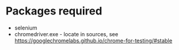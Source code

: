 # Packages required
- selenium
- chromedriver.exe - locate in sources, see https://googlechromelabs.github.io/chrome-for-testing/#stable